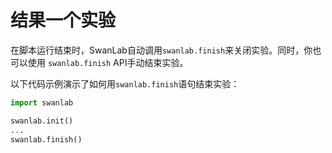 # 结果一个实验

在脚本运行结束时，SwanLab自动调用`swanlab.finish`来关闭实验。同时，你也可以使用 `swanlab.finish` API手动结束实验。

以下代码示例演示了如何用`swanlab.finish`语句结束实验：

```python
import swanlab

swanlab.init()
...
swanlab.finish()
```